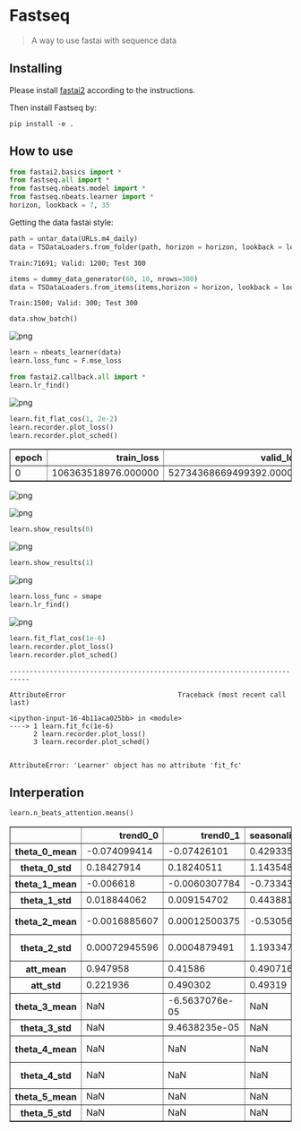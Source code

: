 <!--

#################################################
### THIS FILE WAS AUTOGENERATED! DO NOT EDIT! ###
#################################################
# file to edit: nbs/index.ipynb
# command to build the docs after a change: nbdev_build_docs

-->

# Fastseq

> A way to use fastai with sequence data


## Installing

Please install [fastai2](https://dev.fast.ai/#Installing) according to the instructions.

Then install Fastseq by:
```
pip install -e .
```

## How to use
<div class="codecell" markdown="1">
<div class="input_area" markdown="1">

```python
from fastai2.basics import *
from fastseq.all import *
from fastseq.nbeats.model import *
from fastseq.nbeats.learner import *
horizon, lookback = 7, 35    
```

</div>

</div>

Getting the data fastai style:
<div class="codecell" markdown="1">
<div class="input_area" markdown="1">

```python
path = untar_data(URLs.m4_daily)
data = TSDataLoaders.from_folder(path, horizon = horizon, lookback = lookback, nrows = 300, step=3)
```

</div>
<div class="output_area" markdown="1">

    Train:71691; Valid: 1200; Test 300


</div>

</div>
<div class="codecell" markdown="1">
<div class="input_area" markdown="1">

```python
items = dummy_data_generator(60, 10, nrows=300)
data = TSDataLoaders.from_items(items,horizon = horizon, lookback = lookback, step=5, valid_pct=.2)
```

</div>
<div class="output_area" markdown="1">

    Train:1500; Valid: 300; Test 300


</div>

</div>
<div class="codecell" markdown="1">
<div class="input_area" markdown="1">

```python
data.show_batch()
```

</div>
<div class="output_area" markdown="1">


![png](docs/images/output_6_0.png)


</div>

</div>
<div class="codecell" markdown="1">
<div class="input_area" markdown="1">

```python
learn = nbeats_learner(data)   
learn.loss_func = F.mse_loss
```

</div>

</div>
<div class="codecell" markdown="1">
<div class="input_area" markdown="1">

```python
from fastai2.callback.all import *
learn.lr_find()
```

</div>
<div class="output_area" markdown="1">






![png](docs/images/output_8_1.png)


</div>

</div>
<div class="codecell" markdown="1">
<div class="input_area" markdown="1">

```python
learn.fit_flat_cos(1, 2e-2)
learn.recorder.plot_loss()
learn.recorder.plot_sched()
```

</div>
<div class="output_area" markdown="1">


<table border="1" class="dataframe">
  <thead>
    <tr style="text-align: left;">
      <th>epoch</th>
      <th>train_loss</th>
      <th>valid_loss</th>
      <th>mae</th>
      <th>smape</th>
      <th>b_loss</th>
      <th>theta</th>
      <th>time</th>
    </tr>
  </thead>
  <tbody>
    <tr>
      <td>0</td>
      <td>106363518976.000000</td>
      <td>52734368669499392.000000</td>
      <td>3515625.500000</td>
      <td>1.475688</td>
      <td>3.627706</td>
      <td>2.115030</td>
      <td>01:05</td>
    </tr>
  </tbody>
</table>



![png](docs/images/output_9_1.png)



![png](docs/images/output_9_2.png)


</div>

</div>
<div class="codecell" markdown="1">
<div class="input_area" markdown="1">

```python
learn.show_results(0)
```

</div>
<div class="output_area" markdown="1">






![png](docs/images/output_10_1.png)


</div>

</div>
<div class="codecell" markdown="1">
<div class="input_area" markdown="1">

```python
learn.show_results(1)
```

</div>
<div class="output_area" markdown="1">






![png](docs/images/output_11_1.png)


</div>

</div>
<div class="codecell" markdown="1">
<div class="input_area" markdown="1">

```python
learn.loss_func = smape
learn.lr_find()
```

</div>
<div class="output_area" markdown="1">






![png](docs/images/output_12_1.png)


</div>

</div>
<div class="codecell" markdown="1">
<div class="input_area" markdown="1">

```python
learn.fit_flat_cos(1e-6)
learn.recorder.plot_loss()
learn.recorder.plot_sched()
```

</div>
<div class="output_area" markdown="1">


    ---------------------------------------------------------------------------

    AttributeError                            Traceback (most recent call last)

    <ipython-input-16-4b11aca025bb> in <module>
    ----> 1 learn.fit_fc(1e-6)
          2 learn.recorder.plot_loss()
          3 learn.recorder.plot_sched()


    AttributeError: 'Learner' object has no attribute 'fit_fc'


</div>

</div>

## Interperation
<div class="codecell" markdown="1">
<div class="input_area" markdown="1">

```python
learn.n_beats_attention.means()
```

</div>
<div class="output_area" markdown="1">




<div>
<style scoped>
    .dataframe tbody tr th:only-of-type {
        vertical-align: middle;
    }

    .dataframe tbody tr th {
        vertical-align: top;
    }

    .dataframe thead th {
        text-align: right;
    }
</style>
<table border="1" class="dataframe">
  <thead>
    <tr style="text-align: right;">
      <th></th>
      <th>trend0_0</th>
      <th>trend0_1</th>
      <th>seasonality1_0</th>
      <th>seasonality1_1</th>
      <th>seasonality1_2</th>
      <th>seasonality1_3</th>
    </tr>
  </thead>
  <tbody>
    <tr>
      <th>theta_0_mean</th>
      <td>-0.074099414</td>
      <td>-0.07426101</td>
      <td>0.4293354</td>
      <td>0.15625</td>
      <td>-1.5939595</td>
      <td>0.35737035</td>
    </tr>
    <tr>
      <th>theta_0_std</th>
      <td>0.18427914</td>
      <td>0.18240511</td>
      <td>1.1435487</td>
      <td>0.54097944</td>
      <td>0.81059384</td>
      <td>1.2032012</td>
    </tr>
    <tr>
      <th>theta_1_mean</th>
      <td>-0.006618</td>
      <td>-0.0060307784</td>
      <td>-0.733439</td>
      <td>-0.92187035</td>
      <td>0.69952923</td>
      <td>-0.35547772</td>
    </tr>
    <tr>
      <th>theta_1_std</th>
      <td>0.018844062</td>
      <td>0.009154702</td>
      <td>0.4438819</td>
      <td>0.27048832</td>
      <td>0.45268404</td>
      <td>0.6103023</td>
    </tr>
    <tr>
      <th>theta_2_mean</th>
      <td>-0.0016885607</td>
      <td>0.00012500375</td>
      <td>-0.53056526</td>
      <td>0.15625</td>
      <td>0.25669834</td>
      <td>-1.6763806e-07</td>
    </tr>
    <tr>
      <th>theta_2_std</th>
      <td>0.00072945596</td>
      <td>0.0004879491</td>
      <td>1.193347</td>
      <td>0.54097944</td>
      <td>0.41068566</td>
      <td>4.3785803e-07</td>
    </tr>
    <tr>
      <th>att_mean</th>
      <td>0.947958</td>
      <td>0.41586</td>
      <td>0.490716</td>
      <td>0.289062</td>
      <td>0.64974</td>
      <td>0.584103</td>
    </tr>
    <tr>
      <th>att_std</th>
      <td>0.221936</td>
      <td>0.490302</td>
      <td>0.49319</td>
      <td>0.453327</td>
      <td>0.474961</td>
      <td>0.466623</td>
    </tr>
    <tr>
      <th>theta_3_mean</th>
      <td>NaN</td>
      <td>-6.5637076e-05</td>
      <td>NaN</td>
      <td>-0.078125</td>
      <td>1.5937493</td>
      <td>-0.07927033</td>
    </tr>
    <tr>
      <th>theta_3_std</th>
      <td>NaN</td>
      <td>9.4638235e-05</td>
      <td>NaN</td>
      <td>0.27048972</td>
      <td>0.81101006</td>
      <td>0.92355716</td>
    </tr>
    <tr>
      <th>theta_4_mean</th>
      <td>NaN</td>
      <td>NaN</td>
      <td>NaN</td>
      <td>NaN</td>
      <td>3.9115548e-08</td>
      <td>-0.3905308</td>
    </tr>
    <tr>
      <th>theta_4_std</th>
      <td>NaN</td>
      <td>NaN</td>
      <td>NaN</td>
      <td>NaN</td>
      <td>2.5492858e-07</td>
      <td>0.8090458</td>
    </tr>
    <tr>
      <th>theta_5_mean</th>
      <td>NaN</td>
      <td>NaN</td>
      <td>NaN</td>
      <td>NaN</td>
      <td>NaN</td>
      <td>-0.030955186</td>
    </tr>
    <tr>
      <th>theta_5_std</th>
      <td>NaN</td>
      <td>NaN</td>
      <td>NaN</td>
      <td>NaN</td>
      <td>NaN</td>
      <td>0.11994398</td>
    </tr>
  </tbody>
</table>
</div>



</div>

</div>
